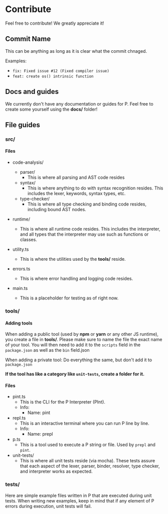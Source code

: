 # Contribute
Feel free to contribute! We greatly appreciate it!
## Commit Name
This can be anything as long as it is clear what the commit chnaged.

Examples:
- `fix: Fixed issue #12 (Fixed compiler issue)`
- `feat: create os() intrinsic function`
## Docs and guides
We currently don't have any documentation or guides for P. Feel free to create some yourself using the **docs/** folder!

## File guides
### src/
#### Files
- code-analysis/
    - parser/
        * This is where all parsing and AST code resides
    - syntax/
        * This is where anything to do with syntax recognition resides. This includes the lexer, keywords, syntax types, etc.
    - type-checker/
        * This is where all type checking and binding code resides, including bound AST nodes.
- runtime/
    * This is where all runtime code resides. This includes the interpreter, and all types that the interpreter may use such as functions or classes.

- utility.ts
    - This is where the utilities used by the **tools/** reside.
- errors.ts
    - This is where error handling and logging code resides.
- main.ts
    - This is a placeholder for testing as of right now.

### tools/
#### Adding tools
When adding a public tool (used by **npm** or **yarn** or any other JS runtime), you create a file in **tools/**. Please make sure to name the file the exact name of your tool. You will then need to add it to the `scripts` field in the `package.json` as well as the `bin` field.json

When adding a private tool: Do everything the same, but don't add it to `package.json`

**If the tool has like a category like `unit-tests`, create a folder for it.**
#### Files
- pint.ts
    - This is the CLI for the P Interpreter (PInt).
    - Info:
        - Name: pint
- repl.ts
    - This is an interactive terminal where you can run P line by line.
    - Info:
        - Name: prepl
- p.ts
    - This is a tool used to execute a P string or file. Used by `prepl` and `pint`.
- unit-tests/
    - This is where all unit tests reside (via mocha). These tests assure that each aspect of the lexer, parser, binder, resolver, type checker, and interpreter works as expected.

### tests/
Here are simple example files written in P that are executed during unit tests. When writing new examples, keep in mind that if any element of P errors during execution, unit tests will fail.